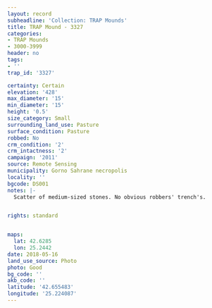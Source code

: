 ```yaml
---
layout: record
subheadline: 'Collection: TRAP Mounds'
title: TRAP Mound - 3327
categories:
- TRAP Mounds
- 3000-3999
header: no
tags:
- ''
trap_id: '3327'

certainty: Certain
elevation: '428'
max_diameter: '15'
min_diameter: '15'
height: '0.5'
size_category: Small
surrounding_land_use: Pasture
surface_condition: Pasture
robbed: No
crm_condition: '2'
crm_intactness: '2'
campaign: '2011'
source: Remote Sensing
municipality: Gorno Sahrane necropolis
locality: ''
bgcode: DS001
notes: |-
  Scatter of medium-sized stones. No obvious robbers' trench's.


rights: standard


maps:
  lat: 42.6285
  lon: 25.2442
date: 2018-05-16
land_use_source: Photo
photo: Good
bg_code: ''
akb_code: ''
latitude: '42.655483'
longitude: '25.224087'
---
```

